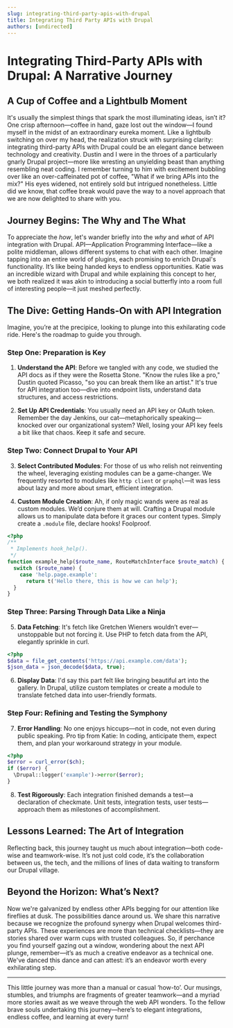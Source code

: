 ```yaml
---
slug: integrating-third-party-apis-with-drupal
title: Integrating Third Party APIs with Drupal
authors: [undirected]
---
```



# Integrating Third-Party APIs with Drupal: A Narrative Journey

## A Cup of Coffee and a Lightbulb Moment

It's usually the simplest things that spark the most illuminating ideas, isn’t it? One crisp afternoon—coffee in hand, gaze lost out the window—I found myself in the midst of an extraordinary eureka moment. Like a lightbulb switching on over my head, the realization struck with surprising clarity: integrating third-party APIs with Drupal could be an elegant dance between technology and creativity. Dustin and I were in the throes of a particularly gnarly Drupal project—more like wresting an unyielding beast than anything resembling neat coding. I remember turning to him with excitement bubbling over like an over-caffeinated pot of coffee, "What if we bring APIs into the mix?" His eyes widened, not entirely sold but intrigued nonetheless. Little did we know, that coffee break would pave the way to a novel approach that we are now delighted to share with you.

## Journey Begins: The Why and The What

To appreciate the *how*, let's wander briefly into the *why* and *what* of API integration with Drupal. API—Application Programming Interface—like a polite middleman, allows different systems to chat with each other. Imagine tapping into an entire world of plugins, each promising to enrich Drupal's functionality. It’s like being handed keys to endless opportunities. Katie was an incredible wizard with Drupal and while explaining this concept to her, we both realized it was akin to introducing a social butterfly into a room full of interesting people—it just meshed perfectly.

## The Dive: Getting Hands-On with API Integration

Imagine, you’re at the precipice, looking to plunge into this exhilarating code ride. Here's the roadmap to guide you through.

### Step One: Preparation is Key

1. **Understand the API**: Before we tangled with any code, we studied the API docs as if they were the Rosetta Stone. "Know the rules like a pro," Dustin quoted Picasso, "so you can break them like an artist." It's true for API integration too—dive into endpoint lists, understand data structures, and access restrictions.
   
2. **Set Up API Credentials**: You usually need an API key or OAuth token. Remember the day Jenkins, our cat—metaphorically speaking—knocked over our organizational system? Well, losing your API key feels a bit like that chaos. Keep it safe and secure.

### Step Two: Connect Drupal to Your API

3. **Select Contributed Modules**: For those of us who relish not reinventing the wheel, leveraging existing modules can be a game-changer. We frequently resorted to modules like `http client` or `graphql`—it was less about lazy and more about smart, efficient integration.

4. **Custom Module Creation**: Ah, if only magic wands were as real as custom modules. We’d conjure them at will. Crafting a Drupal module allows us to manipulate data before it graces our content types. Simply create a `.module` file, declare hooks! Foolproof.

```php
<?php
/**
 * Implements hook_help().
 */
function example_help($route_name, RouteMatchInterface $route_match) {
  switch ($route_name) {
    case 'help.page.example':
      return t('Hello there, this is how we can help');
  }
}
```

### Step Three: Parsing Through Data Like a Ninja

5. **Data Fetching**: It's fetch like Gretchen Wieners wouldn’t ever—unstoppable but not forcing it. Use PHP to fetch data from the API, elegantly sprinkle in curl.

```php
<?php
$data = file_get_contents('https://api.example.com/data');
$json_data = json_decode($data, true);
```

6. **Display Data**: I'd say this part felt like bringing beautiful art into the gallery. In Drupal, utilize custom templates or create a module to translate fetched data into user-friendly formats.

### Step Four: Refining and Testing the Symphony

7. **Error Handling**: No one enjoys hiccups—not in code, not even during public speaking. Pro tip from Katie: In coding, anticipate them, expect them, and plan your workaround strategy in your module.

```php
<?php
$error = curl_error($ch);
if ($error) {
  \Drupal::logger('example')->error($error);
}
```

8. **Test Rigorously**: Each integration finished demands a test—a declaration of checkmate. Unit tests, integration tests, user tests—approach them as milestones of accomplishment.

## Lessons Learned: The Art of Integration

Reflecting back, this journey taught us much about integration—both code-wise and teamwork-wise. It’s not just cold code, it’s the collaboration between us, the tech, and the millions of lines of data waiting to transform our Drupal village.

## Beyond the Horizon: What’s Next?

Now we're galvanized by endless other APIs begging for our attention like fireflies at dusk. The possibilities dance around us. We share this narrative because we recognize the profound synergy when Drupal welcomes third-party APIs. These experiences are more than technical checklists—they are stories shared over warm cups with trusted colleagues. So, if perchance you find yourself gazing out a window, wondering about the next API plunge, remember—it’s as much a creative endeavor as a technical one. We've danced this dance and can attest: it’s an endeavor worth every exhilarating step.

---

This little journey was more than a manual or casual ‘how-to’. Our musings, stumbles, and triumphs are fragments of greater teamwork—and a myriad more stories await as we weave through the web API wonders. To the fellow brave souls undertaking this journey—here’s to elegant integrations, endless coffee, and learning at every turn!